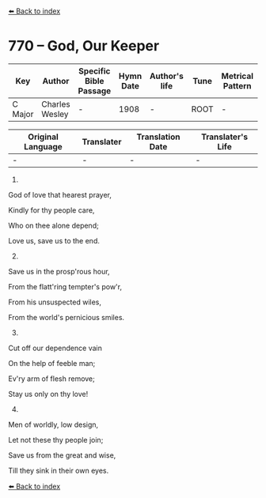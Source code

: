 [⬅️ Back to index](../README.md)

# 770 – God, Our Keeper

Key | Author   | Specific Bible Passage     |Hymn Date |Author's life |Tune |Metrical Pattern   |Composer/Source
-- | --------- | ---------------------------|----------|--------------|-----|-------------------|-------------  
C Major |Charles Wesley |- |1908 |- |ROOT |- |F. E. Belden

Original Language | Translater | Translation Date   | Translater's Life  
----------------- | --------- | --------------------|-------------     
\- |- |- |-




1.

God of love that hearest prayer,

Kindly for thy people care,

Who on thee alone depend;

Love us, save us to the end.



2.

Save us in the prosp'rous hour,

From the flatt'ring tempter's pow'r,

From his unsuspected wiles,

From the world's pernicious smiles.



3.

Cut off our dependence vain

On the help of feeble man;

Ev'ry arm of flesh remove;

Stay us only on thy love!



4.

Men of worldly, low design,

Let not these thy people join;

Save us from the great and wise,

Till they sink in their own eyes.

 

[⬅️ Back to index](../README.md)

